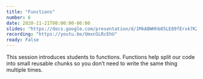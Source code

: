 ```yaml
---
title: "Functions"
number: 6
date: 2020-11-21T00:00:00-06:00
slides: "https://docs.google.com/presentation/d/1MkABWHhb85LE89fErxk7KZdk_TEBe7QzygBhCt59VCU/edit?usp=sharing"
recording: "https://youtu.be/UmxnSLRcEhU"
ready: False
---
```


This session introduces students to functions. Functions help split our code into small reusable chunks so you don’t need to write the same thing multiple times.